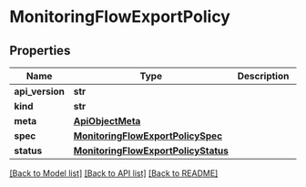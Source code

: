 # MonitoringFlowExportPolicy

## Properties
Name | Type | Description | Notes
------------ | ------------- | ------------- | -------------
**api_version** | **str** |  | [optional] 
**kind** | **str** |  | [optional] 
**meta** | [**ApiObjectMeta**](ApiObjectMeta.md) |  | [optional] 
**spec** | [**MonitoringFlowExportPolicySpec**](MonitoringFlowExportPolicySpec.md) |  | [optional] 
**status** | [**MonitoringFlowExportPolicyStatus**](MonitoringFlowExportPolicyStatus.md) |  | [optional] 

[[Back to Model list]](../README.md#documentation-for-models) [[Back to API list]](../README.md#documentation-for-api-endpoints) [[Back to README]](../README.md)


